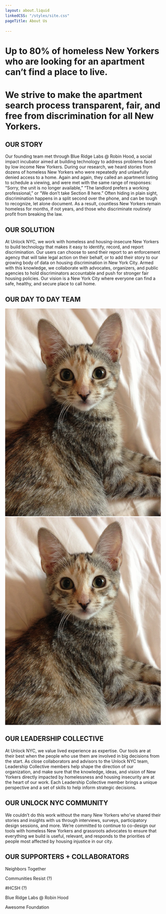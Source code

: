 ```yaml
---
layout: about.liquid
linkedCSS: "/styles/site.css"
pageTitle: About Us

---
```

# **Up to 80% of homeless New Yorkers who are looking for an apartment can’t find a place to live.** 

# **We strive to make the apartment search process transparent, fair, and free from discrimination for all New Yorkers.**

## OUR STORY

Our founding team met through Blue Ridge Labs @ Robin Hood, a social impact incubator aimed at building technology to address problems faced by low income New Yorkers. During our research, we heard stories from dozens of homeless New Yorkers who were repeatedly and unlawfully denied access to a home. Again and again, they called an apartment listing to schedule a viewing, and were met with the same range of responses: “Sorry, the unit is no longer available,” “The landlord prefers a working professional,” or “We don’t take Section 8 here.” Often hiding in plain sight, discrimination happens in a split second over the phone, and can be tough to recognize, let alone document. As a result, countless New Yorkers remain homeless for months, if not years, and those who discriminate routinely profit from breaking the law.

## OUR SOLUTION

At Unlock NYC, we work with homeless and housing-insecure New Yorkers to build technology that makes it easy to identify, record, and report discrimination. Our users can choose to send their report to an enforcement agency that will take legal action on their behalf, or to add their story to our growing body of data on housing discrimination in New York City. Armed with this knowledge, we collaborate with advocates, organizers, and public agencies to hold discriminators accountable and push for stronger fair housing policies. Our vision is a New York City where everyone can find a safe, healthy, and secure place to call home.

## OUR DAY TO DAY TEAM

![](/uploads/pinkpang.jpg) ![](/uploads/pinkpang.jpg)

## OUR LEADERSHIP COLLECTIVE

At Unlock NYC, we value lived experience as expertise. Our tools are at their best when the people who use them are involved in big decisions from the start. As close collaborators and advisors to the Unlock NYC team, Leadership Collective members help shape the direction of our organization, and make sure that the knowledge, ideas, and vision of New Yorkers directly impacted by homelessness and housing insecurity are at the heart of our work. Each Leadership Collective member brings a unique perspective and a set of skills to help inform strategic decisions.

## OUR UNLOCK NYC COMMUNITY

We couldn’t do this work without the many New Yorkers who’ve shared their stories and insights with us through interviews, surveys, participatory design sessions, and more. We’re committed to continue to co-design our tools with homeless New Yorkers and grassroots advocates to ensure that everything we build is useful, relevant, and responds to the priorities of people most affected by housing injustice in our city.

## OUR SUPPORTERS + COLLABORATORS

Neighbors Together

Communities Resist (?)

\#HCSH (?)

Blue Ridge Labs @ Robin Hood

Awesome Foundation